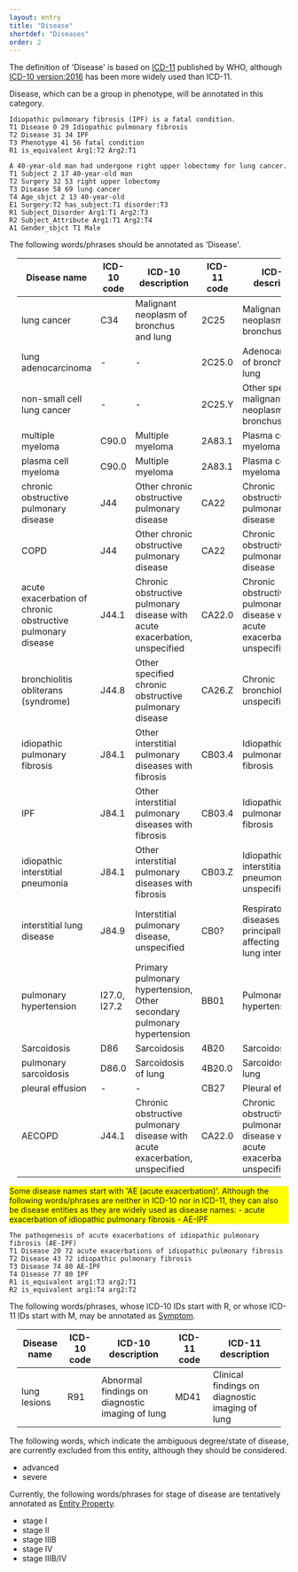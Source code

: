 ```yaml
---
layout: entry
title: "Disease"
shortdef: "Diseases"
order: 2
---
```


The definition of 'Disease' is based on <a href="https://icd.who.int/browse11/l-m/en">ICD-11</a> published by WHO,
although <a href="http://apps.who.int/classifications/icd10/browse/2016/en">ICD-10 version:2016</a> has been more widely used than ICD-11.

Disease, which can be a group in phenotype, will be annotated in this category. 

~~~ ann
Idiopathic pulmonary fibrosis (IPF) is a fatal condition. 
T1 Disease 0 29 Idiopathic pulmonary fibrosis
T2 Disease 31 34 IPF
T3 Phenotype 41 56 fatal condition
R1 is_equivalent Arg1:T2 Arg2:T1
~~~
~~~ ann
A 40-year-old man had undergone right upper lobectomy for lung cancer.
T1 Subject 2 17 40-year-old man
T2 Surgery 32 53 right upper lobectomy
T3 Disease 58 69 lung cancer
T4 Age_sbjct 2 13 40-year-old
E1 Surgery:T2 has_subject:T1 disorder:T3
R1 Subject_Disorder Arg1:T1 Arg2:T3
R2 Subject_Attribute Arg1:T1 Arg2:T4
A1 Gender_sbjct T1 Male
~~~

The following words/phrases should be annotated as 'Disease'.

<div style="margin:1em" markdown="1">

| Disease name | ICD-10 code | ICD-10 description | ICD-11 code | ICD-11 description |
|--------------------------------------|-------------|------------------------------------------|-------------|------------------------------------------|
| lung cancer | C34 | Malignant neoplasm of bronchus and lung | 2C25 | Malignant neoplasms of bronchus or lung |
| lung adenocarcinoma | - | - | 2C25.0 | Adenocarcinoma of bronchus or lung |
| non-small cell lung cancer | - | - | 2C25.Y | Other specified malignant neoplasms of bronchus or lung |
| multiple myeloma | C90.0 | Multiple myeloma | 2A83.1 | Plasma cell myeloma |
| plasma cell myeloma | C90.0 | Multiple myeloma | 2A83.1 | Plasma cell myeloma |
| chronic obstructive pulmonary disease | J44 | Other chronic obstructive pulmonary disease | CA22 | Chronic obstructive pulmonary disease |
| COPD | J44 | Other chronic obstructive pulmonary disease | CA22 | Chronic obstructive pulmonary disease |
| acute exacerbation of chronic obstructive pulmonary disease | J44.1 | Chronic obstructive pulmonary disease with acute exacerbation, unspecified | CA22.0 | Chronic obstructive pulmonary disease with acute exacerbation, unspecified  |
| bronchiolitis obliterans (syndrome) | J44.8 | Other specified chronic obstructive pulmonary disease  | CA26.Z | Chronic bronchiolitis, unspecified |
| idiopathic pulmonary fibrosis | J84.1 | Other interstitial pulmonary diseases with fibrosis | CB03.4 | Idiopathic pulmonary fibrosis |
| IPF | J84.1 | Other interstitial pulmonary diseases with fibrosis | CB03.4 | Idiopathic pulmonary fibrosis |
| idiopathic interstitial pneumonia | J84.1 | Other interstitial pulmonary diseases with fibrosis | CB03.Z | Idiopathic interstitial pneumonitis, unspecified |
| interstitial lung disease | J84.9 | Interstitial pulmonary disease, unspecified | CB0? | Respiratory diseases principally affecting the lung interstitium |
| pulmonary hypertension | I27.0, I27.2 | Primary pulmonary hypertension, Other secondary pulmonary hypertension | BB01 | Pulmonary hypertension |
| Sarcoidosis | D86 | Sarcoidosis | 4B20 | Sarcoidosis |
| pulmonary sarcoidosis | D86.0 | Sarcoidosis of lung | 4B20.0 | Sarcoidosis of lung |
| pleural effusion | - | - | CB27 | Pleural effusion |
| AECOPD | J44.1 | Chronic obstructive pulmonary disease with acute exacerbation, unspecified | CA22.0 | Chronic obstructive pulmonary disease with acute exacerbation, unspecified  |


</div>

<div style="background-color: yellow" markdown="1">
Some disease names start with 'AE (acute exacerbation)'. Although the following words/phrases are neither in ICD-10 nor in ICD-11, they can also be disease entities as they are widely used as disease names:
- acute exacerbation of idiopathic pulmonary fibrosis
- AE-IPF

</div>

~~~ ann
The pathogenesis of acute exacerbations of idiopathic pulmonary fibrosis (AE-IPF)
T1 Disease 20 72 acute exacerbations of idiopathic pulmonary fibrosis
T2 Disease 43 72 idiopathic pulmonary fibrosis
T3 Disease 74 80 AE-IPF
T4 Disease 77 80 IPF
R1 is_equivalent arg1:T3 arg2:T1
R2 is_equivalent arg1:T4 arg2:T2
~~~


The following words/phrases, whose ICD-10 IDs start with R, or whose ICD-11 IDs start with M, may be annotated as [Symptom](). 
<div style="margin:1em" markdown="1">

| Disease name | ICD-10 code | ICD-10 description | ICD-11 code | ICD-11 description |
|--------------------------------------|-------------|------------------------------------------|-------------|------------------------------------------|
| lung lesions | R91 | Abnormal findings on diagnostic imaging of lung | MD41 | Clinical findings on diagnostic imaging of lung |

</div>

The following words, which indicate the ambiguous degree/state of disease, are currently excluded from this entity, although they should be considered.
- advanced
- severe

Currently, the following words/phrases for stage of disease are tentatively annotated as [Entity Property]().
- stage I
- stage II
- stage IIIB
- stage IV
- stage IIIB/IV

<!-- details -->
